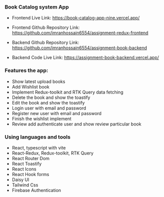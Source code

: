 ### Book Catalog system App

- Frontend Live Link: https://book-catalog-app-nine.vercel.app/

- Frontend Github Repository Link: https://github.com/imranhossain6554/assignment-redux-frontend

- Backend Github Repository Link: https://github.com/imranhossain6554/assignment-book-backend

- Backend Code Live Link: https://assignment-book-backend.vercel.app/

### Features the app:

- Show latest upload books
- Add Wishlist book
- Implement Redux-toolkit and RTK Query data fetching
- Delete the book and show the toastify
- Edit the book and show the toastify
- Login user with email and password
- Register new user with email and password
- Finish the wishlist implement
- Review add authenticate user and show review particular book

### Using languages and tools

- React, typescript with vite
- React-Redux, Redux-toolkit, RTK Query
- React Router Dom
- React Toastify
- React Icons
- React Hook forms
- Daisy UI
- Tailwind Css
- Firebase Authentication
